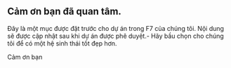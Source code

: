 ## Cảm ơn bạn đã quan tâm.

Đây là một mục  được đặt trước cho dự án trong F7 của chúng tôi. Nội dung sẽ được cập nhật sau khi dự án được phê duyệt.- Hãy bầu chọn cho chúng tôi để có một hệ sinh thái tốt đẹp hơn.

Cảm ơn bạn